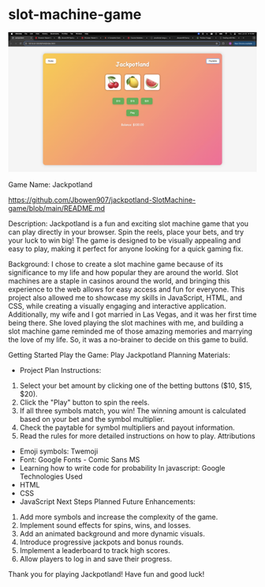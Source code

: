 # slot-machine-game
![Jackpotland slot machine](<Jackpotland screenshot.png>)

Game Name: Jackpotland

https://github.com/Jbowen907/jackpotland-SlotMachine-game/blob/main/README.md

Description: Jackpotland is a fun and exciting slot machine game that you can play directly in your browser. Spin the reels, place your bets, and try your luck to win big! The game is designed to be visually appealing and easy to play, making it perfect for anyone looking for a quick gaming fix.

Background: I chose to create a slot machine game because of its significance to my life and how popular they are around the world. Slot machines are a staple in casinos around the world, and bringing this experience to the web allows for easy access and fun for everyone. This project also allowed me to showcase my skills in JavaScript, HTML, and CSS, while creating a visually engaging and interactive application. Additionally, my wife and I got married in Las Vegas, and it was her first time being there. She loved playing the slot machines with me, and building a slot machine game reminded me of those amazing memories and marrying the love of my life. So, it was a no-brainer to decide on this game to build.

Getting Started
Play the Game: Play Jackpotland
Planning Materials:
* Project Plan
Instructions:
1. Select your bet amount by clicking one of the betting buttons ($10, $15, $20).
2. Click the "Play" button to spin the reels.
3. If all three symbols match, you win! The winning amount is calculated based on your bet and the symbol multiplier.
4. Check the paytable for symbol multipliers and payout information.
5. Read the rules for more detailed instructions on how to play.
Attributions
* Emoji symbols: Twemoji
* Font: Google Fonts - Comic Sans MS
* Learning how to write code for probability In javascript: Google 
Technologies Used
* HTML
* CSS
* JavaScript
Next Steps
Planned Future Enhancements:
1. Add more symbols and increase the complexity of the game.
2. Implement sound effects for spins, wins, and losses.
3. Add an animated background and more dynamic visuals.
4. Introduce progressive jackpots and bonus rounds.
5. Implement a leaderboard to track high scores.
6. Allow players to log in and save their progress.

Thank you for playing Jackpotland! Have fun and good luck!

